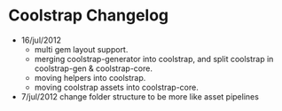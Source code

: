 # Coolstrap Changelog


+ 16/jul/2012
  + multi gem layout support.
  + merging coolstrap-generator into coolstrap, and split coolstrap in coolstrap-gen & coolstrap-core.
  + moving helpers into coolstrap.
  + moving coolstrap assets into coolstrap-core.
+ 7/jul/2012
  change folder structure to be more like asset pipelines
  
